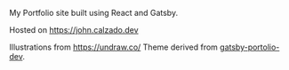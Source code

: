 My Portfolio site built using React and Gatsby.

Hosted on https://john.calzado.dev

Illustrations from https://undraw.co/
Theme derived from [gatsby-portolio-dev](https://github.com/smakosh/gatsby-portfolio-dev).